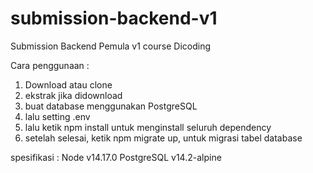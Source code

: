# submission-backend-v1

Submission Backend Pemula v1 course Dicoding

Cara penggunaan :
1. Download atau clone 
2. ekstrak jika didownload
3. buat database menggunakan PostgreSQL
4. lalu setting .env
5. lalu ketik npm install untuk menginstall seluruh dependency
6. setelah selesai, ketik npm migrate up, untuk migrasi tabel database


spesifikasi :
Node v14.17.0
PostgreSQL v14.2-alpine
